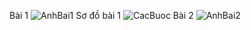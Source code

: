 Bài 1
![AnhBai1](https://github.com/user-attachments/assets/aa05c5d1-4064-4180-851e-bdd4f5c63868)
Sơ đồ bài 1
![CacBuoc](https://github.com/user-attachments/assets/b8d8afcd-f113-4985-b689-98d4ca3ea1ae)
Bài 2
![AnhBai2](https://github.com/user-attachments/assets/a4a7550b-4a94-4c25-b7b4-87a5b2eed964)
